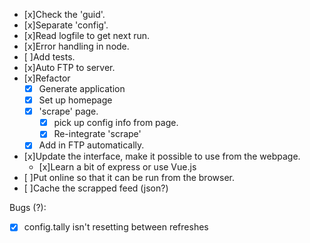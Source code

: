- [x]Check the 'guid'.
- [x]Separate 'config'.
- [x]Read logfile to get next run.
- [x]Error handling in node.
- [ ]Add tests.
- [x]Auto FTP to server.
- [x]Refactor
    + [x] Generate application
    + [x] Set up homepage 
    + [x] 'scrape' page.
        + [x] pick up config info from page.
        + [x] Re-integrate 'scrape'
    + [x] Add in FTP automatically.
- [x]Update the interface, make it possible to use from the webpage.
    - [x]Learn a bit of express or use Vue.js
- [ ]Put online so that it can be run from the browser.
- [ ]Cache the scrapped feed (json?)

Bugs (?):

- [x] config.tally isn't resetting between refreshes
